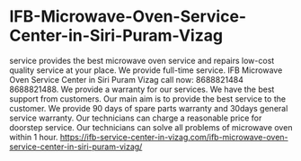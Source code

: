 # IFB-Microwave-Oven-Service-Center-in-Siri-Puram-Vizag
 service provides the best microwave oven service and repairs low-cost quality service at your place. We provide full-time service. IFB Microwave Oven Service Center in Siri Puram Vizag call now: 8688821484 8688821488. We provide a warranty for our services. We have the best support from customers. Our main aim is to provide the best service to the customer. We provide 90 days of spare parts warranty and 30days general service warranty. Our technicians can charge a reasonable price for doorstep service. Our technicians can solve all problems of microwave oven within 1 hour. https://ifb-service-center-in-vizag.com/ifb-microwave-oven-service-center-in-siri-puram-vizag/
